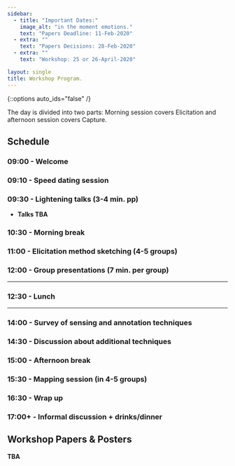 ```yaml
---
sidebar:
  - title: "Important Dates:"
    image_alt: "in the moment emotions."
    text: "Papers Deadline: 11-Feb-2020"
  - extra: ""
    text: "Papers Decisions: 28-Feb-2020"
  - extra: ""
    text: "Workshop: 25 or 26-April-2020"

layout: single
title: Workshop Program.
---
```


{::options auto_ids="false" /}

The day is divided into two parts: Morning session covers Elicitation and afternoon session covers Capture.

## Schedule

### 09:00 - Welcome

### 09:10 - Speed dating session

### 09:30 - Lightening talks (3-4 min. pp)

- **Talks TBA**	<!-- - NAME [pdf](https://){: .paper} -->

### 10:30 - Morning break

### 11:00 - Elicitation method sketching (4-5 groups)

### 12:00 - Group presentations (7 min. per group)

---
### 12:30 - Lunch
---

### 14:00 - Survey of sensing and annotation techniques

### 14:30 - Discussion about additional techniques

### 15:00 - Afternoon break

### 15:30 - Mapping session (in 4-5 groups)

### 16:30 - Wrap up

### 17:00+ - Informal discussion + drinks/dinner


## Workshop Papers & Posters

**TBA**	<!-- Name (affil) - [pdf](https://){: .poster} -->
